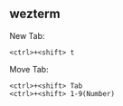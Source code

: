 ## wezterm

New Tab:
```
<ctrl>+<shift> t
```
Move Tab:
```
<ctrl>+<shift> Tab
<ctrl>+<shift> 1-9(Number)
```
